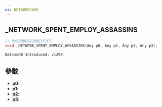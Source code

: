 ```yaml
---
ns: NETWORKCASH
---
```

## _NETWORK_SPENT_EMPLOY_ASSASSINS

```c
// 0x5BBBD92186E1F1C5
void _NETWORK_SPENT_EMPLOY_ASSASSINS(Any p0, Any p1, Any p2, Any p3);
```

```
NativeDB Introduced: v1290
```

## 參數
* **p0**:
* **p1**:
* **p2**:
* **p3**:

